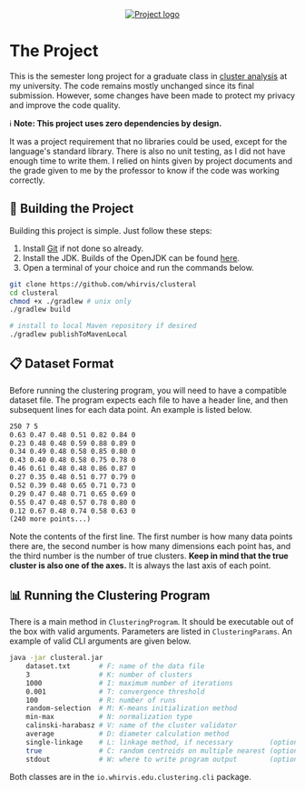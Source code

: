 <div style="text-align: center;">
  <a href="https://commons.wikimedia.org/wiki/File:Polarlicht_2_kmeans_16_large.png">
    <img src="https://i.imgur.com/I17fXM9.png" alt="Project logo"
        title="The aurora borealis, after running k-means clustering with k = 16"/></a>
</div>

# The Project

This is the semester long project for a graduate class in
[cluster analysis](https://en.wikipedia.org/wiki/Cluster_analysis) at my
university. The code remains mostly unchanged since its final submission.
However, some changes have been made to protect my privacy and improve the
code quality.

ℹ️ **Note: This project uses zero dependencies by design.**

It was a project requirement that no libraries could be used, except for
the language's standard library. There is also no unit testing, as I did
not have enough time to write them. I relied on hints given by project
documents and the grade given to me by the professor to know if the code
was working correctly.

## 🧮 Building the Project

Building this project is simple. Just follow these steps:

1. Install [Git](https://git-scm.com/) if not done so already. 
2. Install the JDK. Builds of the OpenJDK can be found [here](https://adoptium.net/).
3. Open a terminal of your choice and run the commands below.

```bash
git clone https://github.com/whirvis/clusteral
cd clusteral
chmod +x ./gradlew # unix only
./gradlew build

# install to local Maven repository if desired
./gradlew publishToMavenLocal
```

## 📋 Dataset Format

Before running the clustering program, you will need to have a compatible
dataset file. The program expects each file to have a header line, and then
subsequent lines for each data point. An example is listed below.

```txt
250 7 5
0.63 0.47 0.48 0.51 0.82 0.84 0
0.23 0.48 0.48 0.59 0.88 0.89 0
0.34 0.49 0.48 0.58 0.85 0.80 0
0.43 0.40 0.48 0.58 0.75 0.78 0
0.46 0.61 0.48 0.48 0.86 0.87 0
0.27 0.35 0.48 0.51 0.77 0.79 0
0.52 0.39 0.48 0.65 0.71 0.73 0
0.29 0.47 0.48 0.71 0.65 0.69 0
0.55 0.47 0.48 0.57 0.78 0.80 0
0.12 0.67 0.48 0.74 0.58 0.63 0
(240 more points...)
```

Note the contents of the first line. The first number is how many data
points there are, the second number is how many dimensions each point has,
and the third number is the number of true clusters. **Keep in mind that
the true cluster is also one of the axes.** It is always the last axis of
each point.

## 📊 Running the Clustering Program

There is a main method in `ClusteringProgram`. It should be executable out
of the box with valid arguments. Parameters are listed in `ClusteringParams`.
An example of valid CLI arguments are given below.

```bash
java -jar clusteral.jar                                                    \
    dataset.txt       # F: name of the data file                           \
    3                 # K: number of clusters                              \
    1000              # I: maximum number of iterations                    \
    0.001             # T: convergence threshold                           \
    100               # R: number of runs                                  \
    random-selection  # M: K-means initialization method                   \
    min-max           # N: normalization type                              \
    calinski-harabasz # V: name of the cluster validator                   \
    average           # D: diameter calculation method                     \
    single-linkage    # L: linkage method, if necessary         (optional) \
    true              # C: random centroids on multiple nearest (optional) \
    stdout            # W: where to write program output        (optional)
```

Both classes are in the `io.whirvis.edu.clustering.cli` package.
